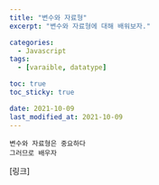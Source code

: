 ```yaml
---
title: "변수와 자료형"
excerpt: "변수와 자료형에 대해 배워보자."

categories:
  - Javascript
tags:
  - [varaible, datatype]

toc: true
toc_sticky: true

date: 2021-10-09
last_modified_at: 2021-10-09
---
```


```
변수와 자료형은 중요하다
그러므로 배우자
```

[링크]
